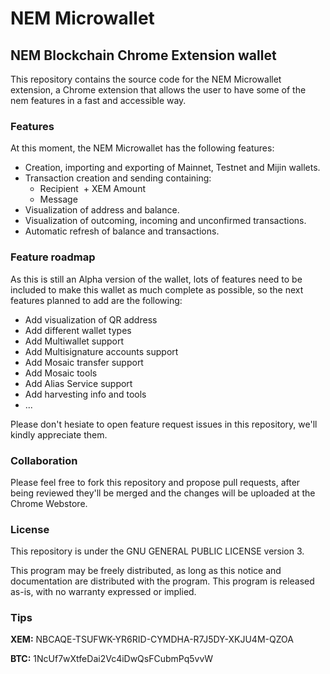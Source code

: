 # NEM Microwallet
## NEM Blockchain Chrome Extension wallet

This repository contains the source code for the NEM Microwallet extension, a Chrome extension that allows the user to have some of the nem features in a fast and accessible way.

### Features
At this moment, the NEM Microwallet has the following features:
- Creation, importing and exporting of Mainnet, Testnet and Mijin wallets.
- Transaction creation and sending containing:
  + Recipient
  + XEM Amount
  + Message
- Visualization of address and balance.
- Visualization of outcoming, incoming and unconfirmed transactions.
- Automatic refresh of balance and transactions.

### Feature roadmap
As this is still an Alpha version of the wallet, lots of features need to be included to make this wallet as much complete as possible, so the next features planned to add are the following:
- Add visualization of QR address
- Add different wallet types
- Add Multiwallet support
- Add Multisignature accounts support
- Add Mosaic transfer support
- Add Mosaic tools
- Add Alias Service support
- Add harvesting info and tools
- ...

Please don't hesiate to open feature request issues in this repository, we'll kindly appreciate them.

### Collaboration
Please feel free to fork this repository and propose pull requests, after being reviewed they'll be merged and the changes will be uploaded at the Chrome Webstore.

### License
This repository is under the GNU GENERAL PUBLIC LICENSE version 3.

This program may be freely distributed, as long as this notice and documentation are distributed with the program.  This program is released as-is, with no warranty expressed or implied.

### Tips
**XEM:** NBCAQE-TSUFWK-YR6RID-CYMDHA-R7J5DY-XKJU4M-QZOA

**BTC:** 1NcUf7wXtfeDai2Vc4iDwQsFCubmPq5vvW

